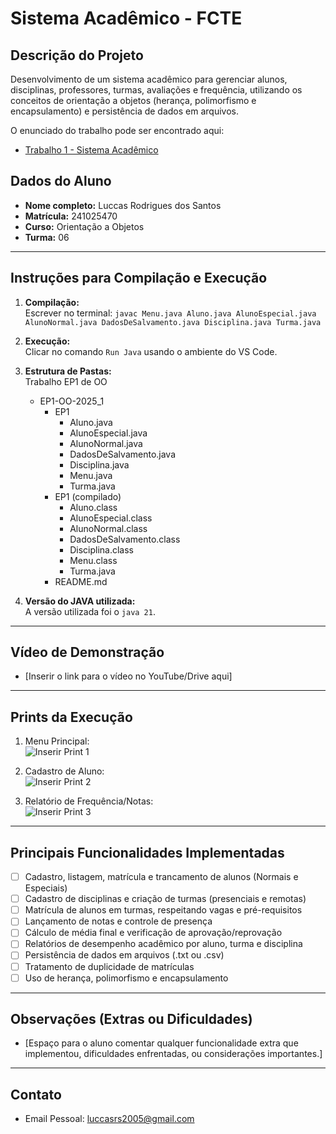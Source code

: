 # Sistema Acadêmico - FCTE

## Descrição do Projeto

Desenvolvimento de um sistema acadêmico para gerenciar alunos, disciplinas, professores, turmas, avaliações e frequência, utilizando os conceitos de orientação a objetos (herança, polimorfismo e encapsulamento) e persistência de dados em arquivos.

O enunciado do trabalho pode ser encontrado aqui:

- [Trabalho 1 - Sistema Acadêmico](https://github.com/lboaventura25/OO-T06_2025.1_UnB_FCTE/blob/main/trabalhos/ep1/README.md)

## Dados do Aluno

- **Nome completo:** Luccas Rodrigues dos Santos
- **Matrícula:** 241025470
- **Curso:** Orientação a Objetos
- **Turma:** 06

---

## Instruções para Compilação e Execução

1. **Compilação:**  
   Escrever no terminal: `javac Menu.java Aluno.java AlunoEspecial.java AlunoNormal.java DadosDeSalvamento.java Disciplina.java Turma.java`

2. **Execução:**  
   Clicar no comando `Run Java` usando o ambiente do VS Code.

3. **Estrutura de Pastas:**  
   Trabalho EP1 de OO

   - EP1-OO-2025_1
     - EP1
       - Aluno.java
       - AlunoEspecial.java
       - AlunoNormal.java
       - DadosDeSalvamento.java
       - Disciplina.java
       - Menu.java
       - Turma.java
     - EP1 (compilado)
       - Aluno.class
       - AlunoEspecial.class
       - AlunoNormal.class
       - DadosDeSalvamento.class
       - Disciplina.class
       - Menu.class
       - Turma.java
     - README.md

4. **Versão do JAVA utilizada:**  
   A versão utilizada foi o `java 21`.

---

## Vídeo de Demonstração

- [Inserir o link para o vídeo no YouTube/Drive aqui]

---

## Prints da Execução

1. Menu Principal:  
   ![Inserir Print 1](caminho/do/print1.png)

2. Cadastro de Aluno:  
   ![Inserir Print 2](caminho/do/print2.png)

3. Relatório de Frequência/Notas:  
   ![Inserir Print 3](caminho/do/print3.png)

---

## Principais Funcionalidades Implementadas

- [ ] Cadastro, listagem, matrícula e trancamento de alunos (Normais e Especiais)
- [ ] Cadastro de disciplinas e criação de turmas (presenciais e remotas)
- [ ] Matrícula de alunos em turmas, respeitando vagas e pré-requisitos
- [ ] Lançamento de notas e controle de presença
- [ ] Cálculo de média final e verificação de aprovação/reprovação
- [ ] Relatórios de desempenho acadêmico por aluno, turma e disciplina
- [ ] Persistência de dados em arquivos (.txt ou .csv)
- [ ] Tratamento de duplicidade de matrículas
- [ ] Uso de herança, polimorfismo e encapsulamento

---

## Observações (Extras ou Dificuldades)

- [Espaço para o aluno comentar qualquer funcionalidade extra que implementou, dificuldades enfrentadas, ou considerações importantes.]

---

## Contato

- Email Pessoal: luccasrs2005@gmail.com
